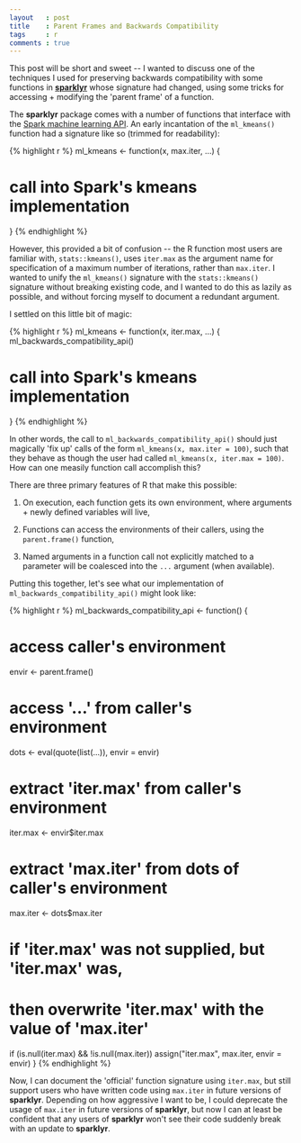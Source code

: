 ```yaml
---
layout   : post
title    : Parent Frames and Backwards Compatibility
tags     : r
comments : true
---
```


This post will be short and sweet -- I wanted to discuss one of the techniques I used for preserving backwards compatibility with some functions in [**sparklyr**](http://spark.rstudio.com/) whose signature had changed, using some tricks for accessing + modifying the 'parent frame' of a function.

The **sparklyr** package comes with a number of functions that interface with the [Spark machine learning API](https://spark.apache.org/docs/latest/ml-guide.html). An early incantation of the `ml_kmeans()` function had a signature like so (trimmed for readability):


{% highlight r %}
ml_kmeans <- function(x, max.iter, ...) {
  # call into Spark's kmeans implementation
}
{% endhighlight %}

However, this provided a bit of confusion -- the R function most users are familiar with, `stats::kmeans()`, uses `iter.max` as the argument name for specification of a maximum number of iterations, rather than `max.iter`. I wanted to unify the `ml_kmeans()` signature with the `stats::kmeans()` signature without breaking existing code, and I wanted to do this as lazily as possible, and without forcing myself to document a redundant argument.

I settled on this little bit of magic:


{% highlight r %}
ml_kmeans <- function(x, iter.max, ...) {
  ml_backwards_compatibility_api()
  # call into Spark's kmeans implementation
}
{% endhighlight %}

In other words, the call to `ml_backwards_compatibility_api()` should just magically 'fix up' calls of the form `ml_kmeans(x, max.iter = 100)`, such that they behave as though the user had called `ml_kmeans(x, iter.max = 100)`. How can one measily function call accomplish this?

There are three primary features of R that make this possible:

1. On execution, each function gets its own environment, where arguments + newly defined variables will live,

2. Functions can access the environments of their callers, using the `parent.frame()` function,

3. Named arguments in a function call not explicitly matched to a parameter will be coalesced into the `...` argument (when available).

Putting this together, let's see what our implementation of `ml_backwards_compatibility_api()` might look like:


{% highlight r %}
ml_backwards_compatibility_api <- function() {
  
  # access caller's environment
  envir <- parent.frame()
  
  # access '...' from caller's environment
  dots <- eval(quote(list(...)), envir = envir)
  
  # extract 'iter.max' from caller's environment
  iter.max <- envir$iter.max
  
  # extract 'max.iter' from dots of caller's environment
  max.iter <- dots$max.iter
  
  # if 'iter.max' was not supplied, but 'iter.max' was,
  # then overwrite 'iter.max' with the value of 'max.iter'
  if (is.null(iter.max) && !is.null(max.iter))
    assign("iter.max", max.iter, envir = envir)
}
{% endhighlight %}

Now, I can document the 'official' function signature using `iter.max`, but still support users who have written code using `max.iter` in future versions of **sparklyr**. Depending on how aggressive I want to be, I could deprecate the usage of `max.iter` in future versions of **sparklyr**, but now I can at least be confident that any users of **sparklyr** won't see their code suddenly break with an update to **sparklyr**.
